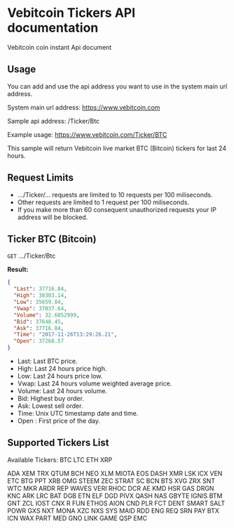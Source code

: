 # Vebitcoin Tickers API documentation

Vebitcoin coin instant Api document

## Usage

You can add and use the api address you want to use in the system main url address.

System main url address: https://www.vebitcoin.com

Sample api address: /Ticker/Btc

Example usage: https://www.vebitcoin.com/Ticker/BTC

This sample will return Vebitcoin live market BTC (Bitcoin) tickers for last 24 hours.

## Request Limits

* .../Ticker/... requests are limited to 10 requests per 100 miliseconds.
* Other requests are limited to 1 request per 100 miliseconds.
* If you make more than 60 consequent unauthorized requests your IP address will be blocked.


## Ticker BTC (Bitcoin)

<code>GET</code> .../Ticker/Btc

**Result:**

```json
{
  "Last": 37716.84,
  "High": 38303.14,
  "Low": 35659.84,
  "Vwap": 37037.64,
  "Volume": 32.6852999,
  "Bid": 37648.45,
  "Ask": 37716.84,
  "Time": "2017-11-26T13:29:26.21",
  "Open": 37268.57
}
```
* Last: Last BTC price.
* High: Last 24 hours price high.
* Low: Last 24 hours price low.
* Vwap: Last 24 hours volume weighted average price.
* Volume: Last 24 hours volume.
* Bid: Highest buy order.
* Ask: Lowest sell order.
* Time: Unix UTC timestamp date and time.
* Open : First price of the day.

## Supported Tickers List

Available Tickers:
BTC
LTC
ETH
XRP

ADA
XEM
TRX
QTUM
BCH
NEO
XLM
MIOTA
EOS
DASH
XMR
LSK
ICX
VEN
ETC
BTG
PPT
XRB
OMG
STEEM
ZEC
STRAT
SC
BCN
BTS
XVG
ZRX
SNT
WTC
MKR
ARDR
REP
WAVES
VERI
RHOC
DCR
AE
KMD
HSR
GAS
DRGN
KNC
ARK
LRC
BAT
DGB
ETN
ELF
DGD
PIVX
QASH
NAS
GBYTE
IGNIS
BTM
GNT
ZCL
IOST
CNX
R
FUN
ETHOS
AION
CND
PLR
FCT
DENT
SMART
SALT
POWR
GXS
NXT
MONA
XZC
NXS
SYS
MAID
RDD
ENG
REQ
SRN
PAY
BTX
ICN
WAX
PART
MED
GNO
LINK
GAME
QSP
EMC
